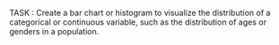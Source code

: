 TASK : Create a bar chart or histogram to visualize the distribution of a categorical or continuous variable, such as the distribution of ages or genders in a population.
